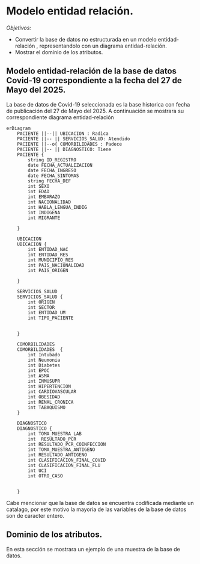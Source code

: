 # Modelo entidad relación. 

_*Objetivos:*_
- Convertir la base de datos no estructurada en un modelo entidad-relación , representandolo con un diagrama entidad-relación.
- Mostrar el dominio de los atributos.

## Modelo entidad-relación de la base de datos Covid-19 correspondiente a la fecha del 27 de Mayo del 2025. 
La base de datos de Covid-19 seleccionada es la base historica con fecha de publicación del 27 de Mayo del 2025. A continuación se mostrara su correspondiente diagrama entidad-relación

```mermaid
erDiagram
    PACIENTE ||--|| UBICACION : Radica
    PACIENTE ||-- || SERVICIOS_SALUD: Atendido
    PACIENTE ||--o{ COMORBILIDADES : Padece 
    PACIENTE ||-- || DIAGNOSTICO: Tiene
    PACIENTE {
        string ID_REGISTRO
        date FECHA_ACTUALIZACION
        date FECHA_INGRESO 
        date FECHA_SINTOMAS
        string FECHA_DEF
        int SEXO    
        int EDAD
        int EMBARAZO
        int NACIONALIDAD
        int HABLA_LENGUA_INDIG
        int INDIGENA
        int MIGRANTE    

    }

    UBICACION
    UBICACION {
        int ENTIDAD_NAC
        int ENTIDAD_RES
        int MUNICIPIO_RES
        int PAIS_NACIONALIDAD
        int PAIS_ORIGEN

    }

    SERVICIOS_SALUD
    SERVICIOS_SALUD {
        int ORIGEN
        int SECTOR
        int ENTIDAD_UM
        int TIPO_PACIENTE


    }

    COMORBILIDADES  
    COMORBILIDADES  {
        int Intubado
        int Neumonia
        int Diabetes
        int EPOC
        int ASMA
        int INMUSUPR
        int HIPERTENCION
        int CARDIOVASCULAR
        int OBESIDAD
        int RENAL_CRONICA
        int TABAQUISMO
    }

    DIAGNOSTICO
    DIAGNOSTICO {
        int TOMA_MUESTRA_LAB
        int  RESULTADO_PCR 
        int RESULTADO_PCR_COINFECCION
        int TOMA_MUESTRA_ANTIGENO
        int RESULTADO_ANTIGENO
        int CLASIFICACION_FINAL_COVID
        int CLASIFICACION_FINAL_FLU
        int UCI
        int OTRO_CASO


    }
````

Cabe mencionar que la base de datos se encuentra codificada mediante un catalago, por este motivo la mayoria de las variables de la base de datos son de caracter entero.

## Dominio de los atributos.

En esta sección se mostrara un ejemplo de una muestra de la base de datos. 